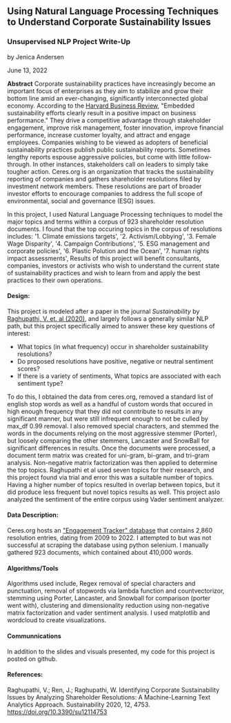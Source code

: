 ## Using Natural Language Processing Techniques to Understand Corporate Sustainability Issues
### Unsupervised NLP Project Write-Up

by Jenica Andersen

June 13, 2022


**Abstract**
Corporate sustainability practices have increasingly become an important focus of enterprises as they aim to stabilize and grow their bottom line amid an ever-changing, significantly interconnected global economy. According to the [Harvard Business Review](https://hbr.org/2016/10/the-comprehensive-business-case-for-sustainability), "Embedded sustainability efforts clearly result in a positive impact on business performance." They drive a competitive advantage through stakeholder engagement, improve risk management, foster innovation, improve financial performance, increase customer loyalty, and attract and engage employees. Companies wishing to be viewed as adopters of beneficial sustainability practices publish public sustainability reports. Sometimes lengthy reports espouse aggressive policies, but come with little follow-through. In other instances, stakeholders call on leaders to simply take tougher action. Ceres.org is an organization that tracks the sustainability reporting of companies and gathers shareholder resolutions filed by investment network members. These resolutions are part of broader investor efforts to encourage companies to address the full scope of environmental, social and governance (ESG) issues. 

In this project, I used Natural Language Processing techniques to model the major topics and terms within a corpus of 923 shareholder resolution documents. I found that the top occuring topics in the corpus of resolutions includes:
    '1. Climate emissions targets', 
    '2. Activism/Lobbying', 
    '3. Female Wage Disparity',
    '4. Campaign Contributions', 
    '5. ESG management and corporate policies', 
    '6. Plastic Polution and the Ocean',
    '7. human rights impact assessments',
Results of this project will benefit consultants, companies, investors or activists who wish to understand the current state of sustainability practices and wish to learn from and apply the best practices to their own operations.

#### **Design:**
This project is modeled after a paper in the journal *Sustainability* by [Raghupathi, V. et. al (2020)](https://www.mdpi.com/2071-1050/12/11/4753), and largely follows a generally similar NLP path, but this project specifically aimed to answer these key questions of interest:
- What topics (in what frequency) occur in shareholder sustainability resolutions? 
- Do proposed resolutions have positive, negative or neutral sentiment scores? 
- If there is a variety of sentiments, What topics are associated with each sentiment type? 

To do this, I obtained the data from ceres.org, removed a standard list of english stop words as well as a handful of custom words that occured in high enough frequency that they did not conntribute to results in any significant manner, but were still infrequent enough to not be culled by max_df 0.99 removal. I also removed special characters, and stemmed the words in the documents relying on the most aggressive stemmer (Porter), but loosely comparing the other stemmers, Lancaster and SnowBall for significant differences in results. Once the documents were processed, a document term matrix was created for uni-gram, bi-gram, and tri-gram analysis. Non-negative matrix factorization was then applied to determine the top topics. Raghupathi et al used seven topics for their research, and this project found via trial and error this was a suitable number of topics. Having a higher number of topics resulted in overlap between topics, but it did produce less frequent but novel topics results as well. This project aslo analyzed the sentiment of the entire corpus using Vader sentiment analyzer. 

#### **Data Description:**
Ceres.org hosts an ["Engagement Tracker" database](https://engagements.ceres.org/?_ga=2.198336172.281927745.1653500401-1839935729.1653500401) that contains 2,860 resolution entries, dating from 2009 to 2022. I attempted to but was not successful at scraping the database using python selenium. I manually gathered 923 documents, which contained about 410,000 words.

#### **Algorithms/Tools**
Algorithms used include, Regex removal of special characters and punctuation, removal of stopwords via lambda function and countvectorizor, stemming using Porter, Lancaster, and Snowball for comparison (porter went with), clustering and dimensionality reduction using non-negative matrix factorization and vader sentiment analysis. I used matplotlib and wordcloud to create visualizations.

#### **Communnications**
In addition to the slides and visuals presented, my code for this project is posted on github.


#### **References:**
Raghupathi, V.; Ren, J.; Raghupathi, W. Identifying Corporate Sustainability Issues by Analyzing Shareholder Resolutions: A Machine-Learning Text Analytics Approach. Sustainability 2020, 12, 4753. https://doi.org/10.3390/su12114753




